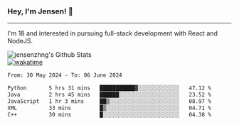 ### Hey, I'm Jensen! 👋

---

I'm 18 and interested in pursuing full-stack development with React and NodeJS.

![jensenzhng's Github Stats](https://github-readme-stats.vercel.app/api?username=jensenzhng&theme=dark&show_icons=true&count_private=true)
<br />
[![wakatime](https://wakatime.com/badge/user/cbfc263d-3611-4e36-8278-8fad45fe3f62.svg)](https://wakatime.com/@cbfc263d-3611-4e36-8278-8fad45fe3f62)

<!--START_SECTION:waka-->

```txt
From: 30 May 2024 - To: 06 June 2024

Python       5 hrs 31 mins   ███████████▓░░░░░░░░░░░░░   47.12 %
Java         2 hrs 45 mins   ██████░░░░░░░░░░░░░░░░░░░   23.52 %
JavaScript   1 hr 3 mins     ██▒░░░░░░░░░░░░░░░░░░░░░░   08.97 %
XML          33 mins         █▒░░░░░░░░░░░░░░░░░░░░░░░   04.71 %
C++          30 mins         █░░░░░░░░░░░░░░░░░░░░░░░░   04.38 %
```

<!--END_SECTION:waka-->
